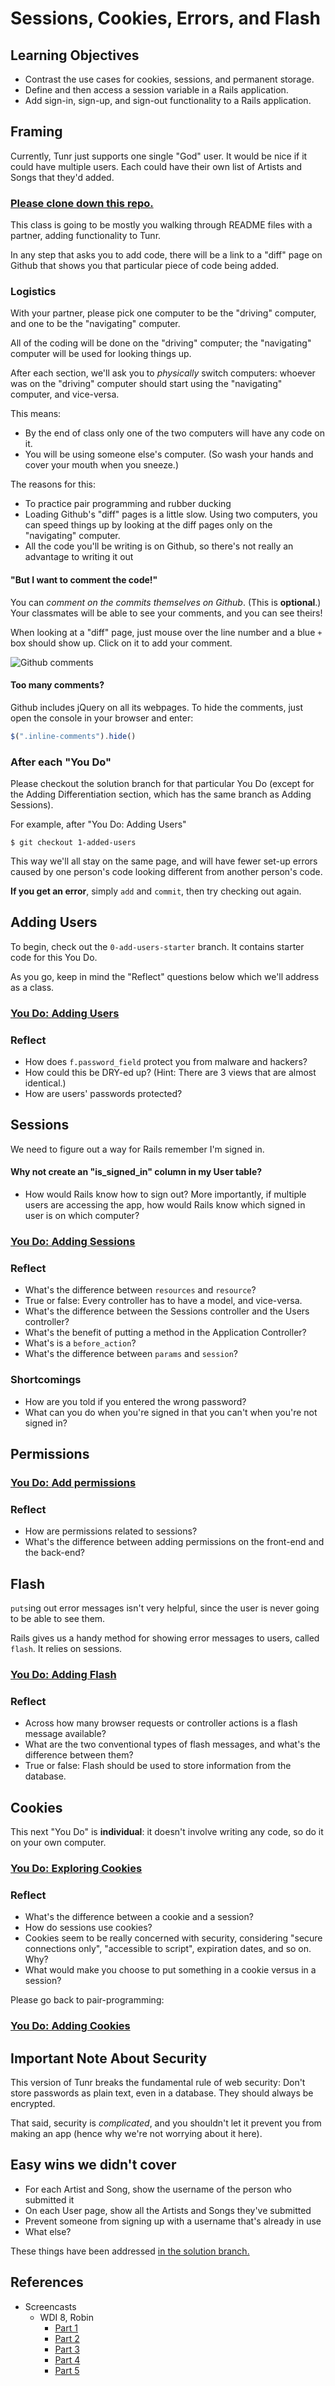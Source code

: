 # Sessions, Cookies, Errors, and Flash

## Learning Objectives
- Contrast the use cases for cookies, sessions, and permanent storage.
- Define and then access a session variable in a Rails application.
- Add sign-in, sign-up, and sign-out functionality to a Rails application.

## Framing

Currently, Tunr just supports one single "God" user. It would be nice if it could have multiple users. Each could have their own list of Artists and Songs that they'd added.

### [Please clone down this repo.](https://github.com/ga-wdi-exercises/tunr_rails_users)

This class is going to be mostly you walking through README files with a partner, adding functionality to Tunr.

In any step that asks you to add code, there will be a link to a "diff" page on Github that shows you that particular piece of code being added.

### Logistics

With your partner, please pick one computer to be the "driving" computer, and one to be the "navigating" computer.

All of the coding will be done on the "driving" computer; the "navigating" computer will be used for looking things up.

After each section, we'll ask you to *physically* switch computers: whoever was on the "driving" computer should start using the "navigating" computer, and vice-versa.

This means:

- By the end of class only one of the two computers will have any code on it.
- You will be using someone else's computer. (So wash your hands and cover your mouth when you sneeze.)

The reasons for this:

- To practice pair programming and rubber ducking
- Loading Github's "diff" pages is a little slow. Using two computers, you can speed things up by looking at the diff pages only on the "navigating" computer.
- All the code you'll be writing is on Github, so there's not really an advantage to writing it out

#### "But I want to comment the code!"

You can *comment on the commits themselves on Github*. (This is **optional**.) Your classmates will be able to see your comments, and you can see theirs!

When looking at a "diff" page, just mouse over the line number and a blue `+` box should show up. Click on it to add your comment.

![Github comments](images/gh-comments.jpg)

#### Too many comments?

Github includes jQuery on all its webpages. To hide the comments, just open the console in your browser and enter:

```js
$(".inline-comments").hide()
```

### After each "You Do"

Please checkout the solution branch for that particular You Do (except for the Adding Differentiation section, which has the same branch as Adding Sessions).

For example, after "You Do: Adding Users"

```
$ git checkout 1-added-users
```

This way we'll all stay on the same page, and will have fewer set-up errors caused by one person's code looking different from another person's code.

**If you get an error**, simply `add` and `commit`, then try checking out again.

## Adding Users

To begin, check out the `0-add-users-starter` branch. It contains starter code for this You Do.

As you go, keep in mind the "Reflect" questions below which we'll address as a class.

### [You Do: Adding Users](adding-users.md)

### Reflect

- How does `f.password_field` protect you from malware and hackers?
- How could this be DRY-ed up? (Hint: There are 3 views that are almost identical.)
- How are users' passwords protected?

## Sessions

We need to figure out a way for Rails remember I'm signed in.

#### Why not create an "is_signed_in" column in my User table?

- How would Rails know how to sign out? More importantly, if multiple users are accessing the app, how would Rails know which signed in user is on which computer?

### [You Do: Adding Sessions](adding-sessions.md)

### Reflect

- What's the difference between `resources` and `resource`?
- True or false: Every controller has to have a model, and vice-versa.
- What's the difference between the Sessions controller and the Users controller?
- What's the benefit of putting a method in the Application Controller?
- What's is a `before_action`?
- What's the difference between `params` and `session`?

### Shortcomings

- How are you told if you entered the wrong password?
- What can you do when you're signed in that you can't when you're not signed in?

## Permissions

### [You Do: Add permissions](adding-permissions.md)

### Reflect

- How are permissions related to sessions?
- What's the difference between adding permissions on the front-end and the back-end?

## Flash

`puts`ing out error messages isn't very helpful, since the user is never going to be able to see them.

Rails gives us a handy method for showing error messages to users, called `flash`. It relies on sessions.

### [You Do: Adding Flash](adding-flash.md)

### Reflect

- Across how many browser requests or controller actions is a flash message available?
- What are the two conventional types of flash messages, and what's the difference between them?
- True or false: Flash should be used to store information from the database.

## Cookies

This next "You Do" is **individual**: it doesn't involve writing any code, so do it on your own computer.

### [You Do: Exploring Cookies](exploring-cookies.md)

### Reflect

- What's the difference between a cookie and a session?
- How do sessions use cookies?
- Cookies seem to be really concerned with security, considering "secure connections only", "accessible to script", expiration dates, and so on. Why?
- What would make you choose to put something in a cookie versus in a session?

Please go back to pair-programming:

### [You Do: Adding Cookies](adding-cookies.md)

## Important Note About Security

This version of Tunr breaks the fundamental rule of web security: Don't store passwords as plain text, even in a database. They should always be encrypted.

That said, security is *complicated*, and you shouldn't let it prevent you from making an app (hence why we're not worrying about it here).

## Easy wins we didn't cover

- For each Artist and Song, show the username of the person who submitted it
- On each User page, show all the Artists and Songs they've submitted
- Prevent someone from signing up with a username that's already in use
- What else?

These things have been addressed [in the solution branch.](https://github.com/ga-wdi-exercises/tunr_rails_users/pull/6)

## References

- Screencasts
  - WDI 8, Robin
    - [Part 1](https://youtu.be/3YK3qDwnkQ8)
    - [Part 2](https://youtu.be/w51DnoJUsLA)
    - [Part 3](https://youtu.be/YYEtEsFE9Mw)
    - [Part 4](https://youtu.be/N67YBiLkrSE)
    - [Part 5](https://youtu.be/3h34Guspvp8)
